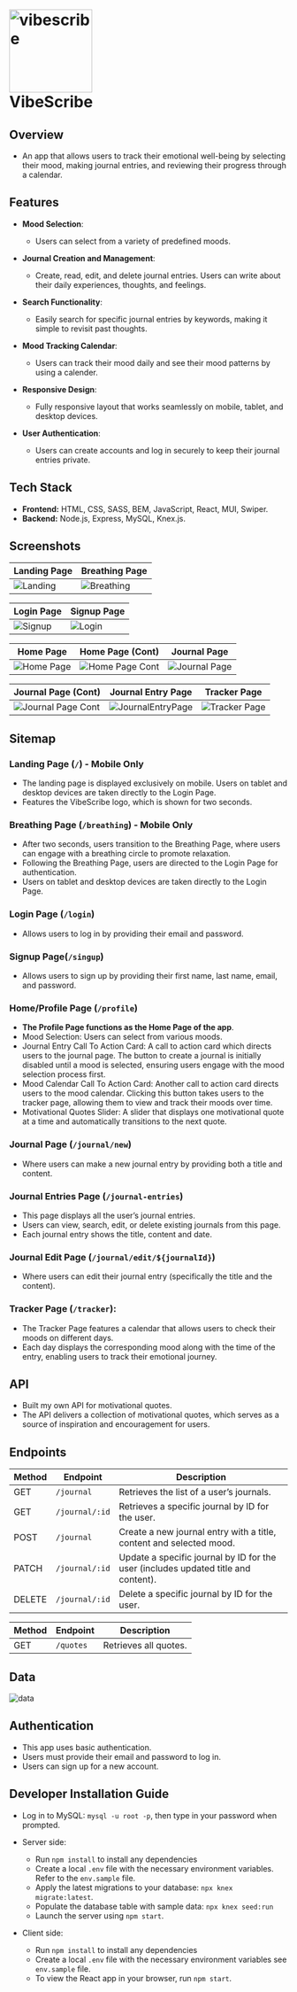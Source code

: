 # <img src="./src/assets/logo/vibe-scribe-logo.svg" alt="vibescribe" width="150" height="150" style="display: flex; align-items:center;"/> VibeScribe

## Overview

- An app that allows users to track their emotional well-being by selecting their mood, making journal entries, and reviewing their progress through a calendar.

## Features

- **Mood Selection**:

  - Users can select from a variety of predefined moods.

- **Journal Creation and Management**:

  - Create, read, edit, and delete journal entries. Users can write about their daily experiences, thoughts, and feelings.

- **Search Functionality**:

  - Easily search for specific journal entries by keywords, making it simple to revisit past thoughts.

- **Mood Tracking Calendar**:

  - Users can track their mood daily and see their mood patterns by using a calender.

- **Responsive Design**:

  - Fully responsive layout that works seamlessly on mobile, tablet, and desktop devices.

- **User Authentication**:

  - Users can create accounts and log in securely to keep their journal entries private.

## Tech Stack

- **Frontend:** HTML, CSS, SASS, BEM, JavaScript, React, MUI, Swiper.
- **Backend:** Node.js, Express, MySQL, Knex.js.

## Screenshots

| Landing Page                                     | Breathing Page                                   |
| ------------------------------------------------ | ------------------------------------------------ |
| ![Landing](./src/assets/images/landingpage.jpeg) | ![Breathing](./src/assets/images/breathing.jpeg) |

| Login Page                                | Signup Page                               |
| ----------------------------------------- | ----------------------------------------- |
| ![Signup](./src/assets/images/login.jpeg) | ![Login](./src/assets/images/signup.jpeg) |

| Home Page                                       | Home Page (Cont)                                          | Journal Page                                          |
| ----------------------------------------------- | --------------------------------------------------------- | ----------------------------------------------------- |
| ![Home Page](./src/assets/images/homepage.jpeg) | ![Home Page Cont](<./src/assets/images/homepage(2).jpeg>) | ![Journal Page](./src/assets/images/journalpage.jpeg) |

| Journal Page (Cont)                                             | Journal Entry Page                                            | Tracker Page                                     |
| --------------------------------------------------------------- | ------------------------------------------------------------- | ------------------------------------------------ |
| ![Journal Page Cont](<./src/assets/images/journalpage(2).jpeg>) | ![JournalEntryPage](./src/assets/images/journal-entries.jpeg) | ![Tracker Page](./src/assets/images/tracker.jpg) |

## Sitemap

### Landing Page (`/`) - Mobile Only

- The landing page is displayed exclusively on mobile. Users on tablet and desktop devices are taken directly to the Login Page.
- Features the VibeScribe logo, which is shown for two seconds.

### Breathing Page (`/breathing`) - Mobile Only

- After two seconds, users transition to the Breathing Page, where users can engage with a breathing circle to promote relaxation.
- Following the Breathing Page, users are directed to the Login Page for authentication.
- Users on tablet and desktop devices are taken directly to the Login Page.

### Login Page (`/login`)

- Allows users to log in by providing their email and password.

### Signup Page(`/singup`)

- Allows users to sign up by providing their first name, last name, email, and password.

### Home/Profile Page (`/profile`)

- **The Profile Page functions as the Home Page of the app**.
- Mood Selection: Users can select from various moods.
- Journal Entry Call To Action Card: A call to action card which directs users to the journal page. The button to create a journal is initially disabled until a mood is selected, ensuring users engage with the mood selection process first.
- Mood Calendar Call To Action Card: Another call to action card directs users to the mood calendar. Clicking this button takes users to the tracker page, allowing them to view and track their moods over time.
- Motivational Quotes Slider: A slider that displays one motivational quote at a time and automatically transitions to the next quote.

### Journal Page (`/journal/new`)

- Where users can make a new journal entry by providing both a title and content.

### Journal Entries Page (`/journal-entries`)

- This page displays all the user’s journal entries.
- Users can view, search, edit, or delete existing journals from this page.
- Each journal entry shows the title, content and date.

### Journal Edit Page (`/journal/edit/${journalId}`)

- Where users can edit their journal entry (specifically the title and the content).

### Tracker Page (`/tracker`):

- The Tracker Page features a calendar that allows users to check their moods on different days.
- Each day displays the corresponding mood along with the time of the entry, enabling users to track their emotional journey.

## API

- Built my own API for motivational quotes.
- The API delivers a collection of motivational quotes, which serves as a source of inspiration and encouragement for users.

## Endpoints

| Method | Endpoint       | Description                                                                        |
| ------ | -------------- | ---------------------------------------------------------------------------------- |
| GET    | `/journal`     | Retrieves the list of a user’s journals.                                           |
| GET    | `/journal/:id` | Retrieves a specific journal by ID for the user.                                   |
| POST   | `/journal`     | Create a new journal entry with a title, content and selected mood.                |
| PATCH  | `/journal/:id` | Update a specific journal by ID for the user (includes updated title and content). |
| DELETE | `/journal/:id` | Delete a specific journal by ID for the user.                                      |

| Method | Endpoint  | Description           |
| ------ | --------- | --------------------- |
| GET    | `/quotes` | Retrieves all quotes. |

## Data

![data](./src/assets/images/data.jpg)

## Authentication

- This app uses basic authentication.
- Users must provide their email and password to log in.
- Users can sign up for a new account.

## Developer Installation Guide

- Log in to MySQL: `mysql -u root -p`, then type in your password when prompted.

- Server side:

  - Run `npm install` to install any dependencies
  - Create a local `.env` file with the necessary environment variables. Refer to the `env.sample` file.
  - Apply the latest migrations to your database: `npx knex migrate:latest`.
  - Populate the database table with sample data: `npx knex seed:run`
  - Launch the server using `npm start`.

- Client side:
  - Run `npm install` to install any dependencies
  - Create a local `.env` file with the necessary environment variables see `env.sample` file.
  - To view the React app in your browser, run `npm start`.
